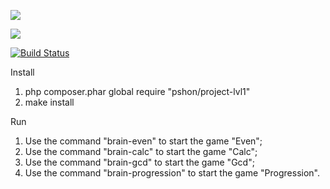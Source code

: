 <a href="https://codeclimate.com/github/Pshon93/php-project-lvl1/maintainability"><img src="https://api.codeclimate.com/v1/badges/39be66b0959264ca6885/maintainability" /></a>

<a href="https://codeclimate.com/github/Pshon93/php-project-lvl1/test_coverage"><img src="https://api.codeclimate.com/v1/badges/39be66b0959264ca6885/test_coverage" /></a>

[![Build Status](https://travis-ci.org/Pshon93/php-project-lvl1.svg?branch=master)](https://travis-ci.org/Pshon93/php-project-lvl1)


Install
1. php composer.phar global require "pshon/project-lvl1"
2. make install

Run
1. Use the command "brain-even" to start the game "Even";
2. Use the command "brain-calc" to start the game "Calc";
3. Use the command "brain-gcd" to start the game "Gcd";
4. Use the command "brain-progression" to start the game "Progression".
